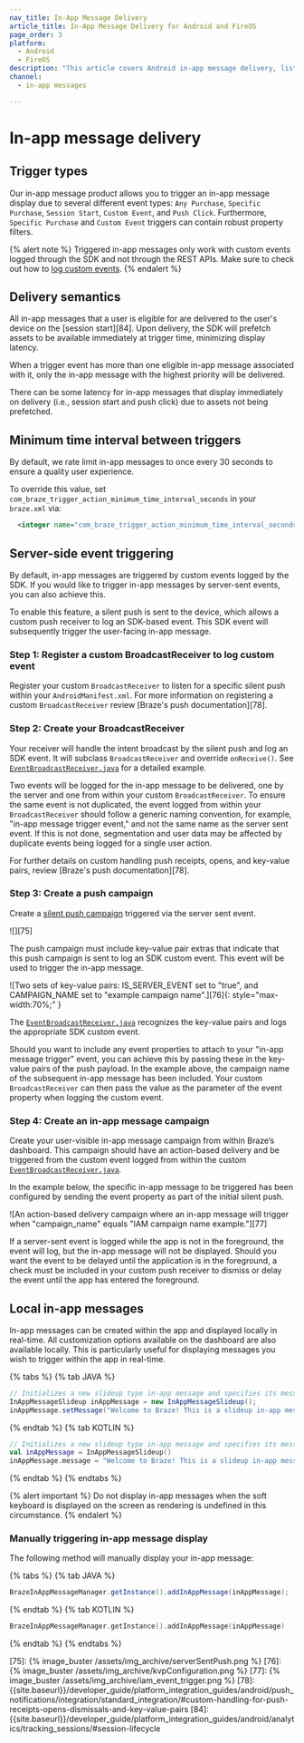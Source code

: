 ```yaml
---
nav_title: In-App Message Delivery
article_title: In-App Message Delivery for Android and FireOS
page_order: 3
platform: 
  - Android
  - FireOS
description: "This article covers Android in-app message delivery, listing different trigger types, delivery semantics, and event triggering steps."
channel:
  - in-app messages

---
```


# In-app message delivery

## Trigger types

Our in-app message product allows you to trigger an in-app message display due to several different event types: `Any Purchase`, `Specific Purchase`, `Session Start`, `Custom Event`, and `Push Click`. Furthermore, `Specific Purchase` and `Custom Event` triggers can contain robust property filters.

{% alert note %}
Triggered in-app messages only work with custom events logged through the SDK and not through the REST APIs. Make sure to check out how to [log custom events]({{site.baseurl}}/developer_guide/platform_integration_guides/android/analytics/tracking_custom_events/#tracking-custom-events).
{% endalert %}

## Delivery semantics

All in-app messages that a user is eligible for are delivered to the user's device on the [session start][84]. Upon delivery, the SDK will prefetch assets to be available immediately at trigger time, minimizing display latency.

When a trigger event has more than one eligible in-app message associated with it, only the in-app message with the highest priority will be delivered.

There can be some latency for in-app messages that display immediately on delivery (i.e., session start and push click) due to assets not being prefetched.

## Minimum time interval between triggers

By default, we rate limit in-app messages to once every 30 seconds to ensure a quality user experience.

To override this value, set `com_braze_trigger_action_minimum_time_interval_seconds` in your `braze.xml` via:

```xml
  <integer name="com_braze_trigger_action_minimum_time_interval_seconds">5</integer>
```

## Server-side event triggering

By default, in-app messages are triggered by custom events logged by the SDK. If you would like to trigger in-app messages by server-sent events, you can also achieve this.

To enable this feature, a silent push is sent to the device, which allows a custom push receiver to log an SDK-based event. This SDK event will subsequently trigger the user-facing in-app message.

### Step 1: Register a custom BroadcastReceiver to log custom event

Register your custom `BroadcastReceiver` to listen for a specific silent push within your `AndroidManifest.xml`. For more information on registering a custom `BroadcastReceiver` review [Braze's push documentation][78].

### Step 2: Create your BroadcastReceiver

Your receiver will handle the intent broadcast by the silent push and log an SDK event. It will subclass `BroadcastReceiver` and override `onReceive()`. See [`EventBroadcastReceiver.java`][72] for a detailed example.

Two events will be logged for the in-app message to be delivered, one by the server and one from within your custom `BroadcastReceiver`. To ensure the same event is not duplicated, the event logged from within your `BroadcastReceiver` should follow a generic naming convention, for example, "in-app message trigger event," and not the same name as the server sent event. If this is not done, segmentation and user data may be affected by duplicate events being logged for a single user action.

For further details on custom handling push receipts, opens, and key-value pairs, review [Braze's push documentation][78].

### Step 3: Create a push campaign

Create a [silent push campaign][73] triggered via the server sent event.

![][75]

The push campaign must include key-value pair extras that indicate that this push campaign is sent to log an SDK custom event. This event will be used to trigger the in-app message.

![Two sets of key-value pairs: IS_SERVER_EVENT set to "true", and CAMPAIGN_NAME set to "example campaign name".][76]{: style="max-width:70%;" }

The [`EventBroadcastReceiver.java`][72] recognizes the key-value pairs and logs the appropriate SDK custom event.

Should you want to include any event properties to attach to your "in-app message trigger" event, you can achieve this by passing these in the key-value pairs of the push payload. In the example above, the campaign name of the subsequent in-app message has been included. Your custom `BroadcastReceiver` can then pass the value as the parameter of the event property when logging the custom event.

### Step 4: Create an in-app message campaign

Create your user-visible in-app message campaign from within Braze’s dashboard. This campaign should have an action-based delivery and be triggered from the custom event logged from within the custom [`EventBroadcastReceiver.java`][72].

In the example below, the specific in-app message to be triggered has been configured by sending the event property as part of the initial silent push.

![An action-based delivery campaign where an in-app message will trigger when "campaign_name" equals "IAM campaign name example."][77]

If a server-sent event is logged while the app is not in the foreground, the event will log, but the in-app message will not be displayed. Should you want the event to be delayed until the application is in the foreground, a check must be included in your custom push receiver to dismiss or delay the event until the app has entered the foreground.

## Local in-app messages

In-app messages can be created within the app and displayed locally in real-time. All customization options available on the dashboard are also available locally. This is particularly useful for displaying messages you wish to trigger within the app in real-time.

{% tabs %}
{% tab JAVA %}

```java
// Initializes a new slideup type in-app message and specifies its message.
InAppMessageSlideup inAppMessage = new InAppMessageSlideup();
inAppMessage.setMessage("Welcome to Braze! This is a slideup in-app message.");
```

{% endtab %}
{% tab KOTLIN %}

```kotlin
// Initializes a new slideup type in-app message and specifies its message.
val inAppMessage = InAppMessageSlideup()
inAppMessage.message = "Welcome to Braze! This is a slideup in-app message."
```

{% endtab %}
{% endtabs %}

{% alert important %}
Do not display in-app messages when the soft keyboard is displayed on the screen as rendering is undefined in this circumstance.
{% endalert %}

### Manually triggering in-app message display

The following method will manually display your in-app message:

{% tabs %}
{% tab JAVA %}

```java
BrazeInAppMessageManager.getInstance().addInAppMessage(inAppMessage);
```

{% endtab %}
{% tab KOTLIN %}

```kotlin
BrazeInAppMessageManager.getInstance().addInAppMessage(inAppMessage)
```

{% endtab %}
{% endtabs %}

[72]: https://gist.github.com/robbiematthews/1d037e2c366e523b2dda5f2e053ea2a9
[73]: {{site.baseurl}}/developer_guide/platform_integration_guides/android/push_notifications/android/silent_push_notifications/
[75]: {% image_buster /assets/img_archive/serverSentPush.png %}
[76]: {% image_buster /assets/img_archive/kvpConfiguration.png %}
[77]: {% image_buster /assets/img_archive/iam_event_trigger.png %}
[78]: {{site.baseurl}}/developer_guide/platform_integration_guides/android/push_notifications/integration/standard_integration/#custom-handling-for-push-receipts-opens-dismissals-and-key-value-pairs
[84]: {{site.baseurl}}/developer_guide/platform_integration_guides/android/analytics/tracking_sessions/#session-lifecycle
